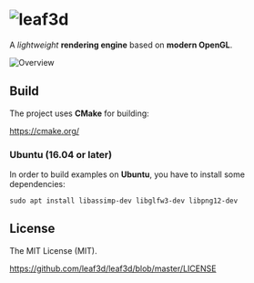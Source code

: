 ![leaf3d](http://leaf3d.github.io/website/images/logo.png "leaf3d")
===================================================================

A *lightweight* **rendering engine** based on **modern OpenGL**.

![Overview](http://leaf3d.github.io/website/images/l3d_overview.png "leaf3d")

## Build

The project uses **CMake** for building:

https://cmake.org/

### Ubuntu (16.04 or later)

In order to build examples on **Ubuntu**, you have to install some dependencies:

```
sudo apt install libassimp-dev libglfw3-dev libpng12-dev
```

## License

The MIT License (MIT).

https://github.com/leaf3d/leaf3d/blob/master/LICENSE

